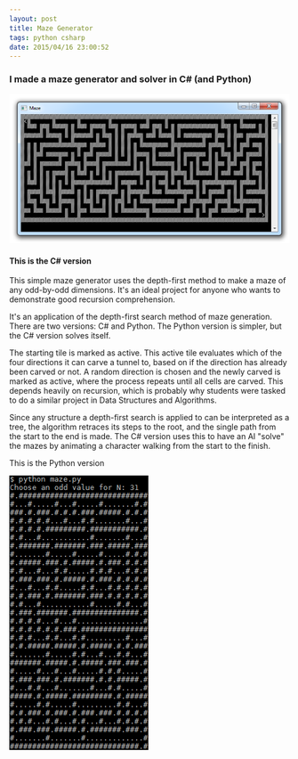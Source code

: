 ```yaml
---
layout: post
title: Maze Generator
tags: python csharp
date: 2015/04/16 23:00:52
---
```


### I made a maze generator and solver in C# (and Python)

![](/assets/img/mazegencs.png)

#### This is the C# version

<!--more-->

This simple maze generator uses the depth-first method to make a maze of any odd-by-odd dimensions. It's an ideal project for anyone who wants to demonstrate good recursion comprehension.

It's an application of the depth-first search method of maze generation. There are two versions: C# and Python. The Python version is simpler, but the C# version solves itself.

The starting tile is marked as active. This active tile evaluates which of the four directions it can carve a tunnel to, based on if the direction has already been carved or not. A random direction is chosen and the newly carved is marked as active, where the process repeats until all cells are carved. This depends heavily on recursion, which is probably why students were tasked to do a similar project in Data Structures and Algorithms.

Since any structure a depth-first search is applied to can be interpreted as a tree, the algorithm retraces its steps to the root, and the single path from the start to the end is made. The C# version uses this to have an AI "solve" the mazes by animating a character walking from the start to the finish.



This is the Python version

![](/assets/img/mazegenpy.png)
